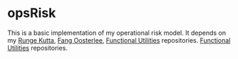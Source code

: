 # opsRisk
This is a basic implementation of my operational risk model.  It depends on my <a href="https://github.com/phillyfan1138/RungeKutta">Runge Kutta</a>,  <a href="https://github.com/phillyfan1138/FangOost">Fang Oosterlee</a>,  <a href="https://github.com/phillyfan1138/FunctionalUtilities">Functional Utilities</a> repositories.
<a href="https://github.com/phillyfan1138/CharacteristicFunctions">Functional Utilities</a> repositories.

